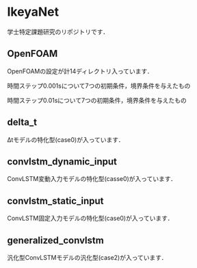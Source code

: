 # IkeyaNet
学士特定課題研究のリポジトリです．

## OpenFOAM
OpenFOAMの設定が計14ディレクトリ入っています．

時間ステップ0.001sについて7つの初期条件，境界条件を与えたもの

時間ステップ0.01sについて7つの初期条件，境界条件を与えたもの

## delta_t
Δtモデルの特化型(case0)が入っています．

## convlstm_dynamic_input
ConvLSTM変動入力モデルの特化型(casse0)が入っています．

## convlstm_static_input
ConvLSTM固定入力モデルの特化型(case0)が入っています．

## generalized_convlstm
汎化型ConvLSTMモデルの汎化型(case2)が入っています．
